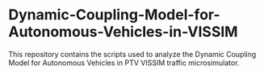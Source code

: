 # Dynamic-Coupling-Model-for-Autonomous-Vehicles-in-VISSIM
This repository contains the scripts used to analyze the Dynamic Coupling Model for Autonomous Vehicles in PTV VISSIM traffic microsimulator.
